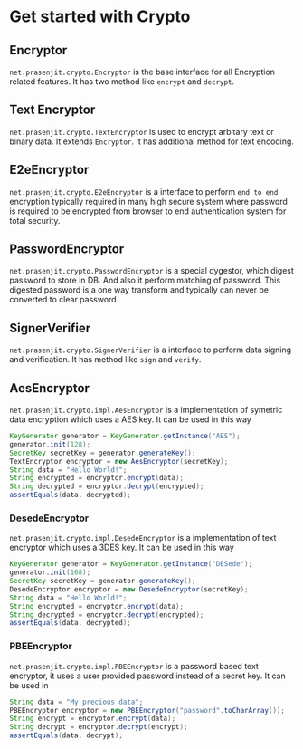 # Get started with Crypto

## Encryptor

`net.prasenjit.crypto.Encryptor` is the base interface for all Encryption related features. It has two method like `encrypt` and `decrypt`.

## Text Encryptor

`net.prasenjit.crypto.TextEncryptor` is used to encrypt arbitary text or binary data. It extends `Encryptor`. It has additional method for text encoding.

## E2eEncryptor

`net.prasenjit.crypto.E2eEncryptor` is a interface to perform `end to end` encryption typically required in many high secure system where password is required to be encrypted from browser to end authentication system for total security.

## PasswordEncryptor
`net.prasenjit.crypto.PasswordEncryptor` is a special dygestor, which digest password to store in DB. And also it perform matching of password. This digested password is a one way transform and typically can never be converted to clear password.

## SignerVerifier
`net.prasenjit.crypto.SignerVerifier` is a interface to perform data signing and verification. It has method like `sign` and `verify`.

## AesEncryptor

`net.prasenjit.crypto.impl.AesEncryptor` is a implementation of symetric data encryption which uses a AES key. It can be used in this way

```java
KeyGenerator generator = KeyGenerator.getInstance("AES");
generator.init(128);
SecretKey secretKey = generator.generateKey();
TextEncryptor encryptor = new AesEncryptor(secretKey);
String data = "Hello World!";
String encrypted = encryptor.encrypt(data);
String decrypted = encryptor.decrypt(encrypted);
assertEquals(data, decrypted);
```

### DesedeEncryptor

`net.prasenjit.crypto.impl.DesedeEncryptor` is a implementation of text encryptor which uses a 3DES key. It can be used in this way

```java
KeyGenerator generator = KeyGenerator.getInstance("DESede");
generator.init(168);
SecretKey secretKey = generator.generateKey();
DesedeEncryptor encryptor = new DesedeEncryptor(secretKey);
String data = "Hello World!";
String encrypted = encryptor.encrypt(data);
String decrypted = encryptor.decrypt(encrypted);
assertEquals(data, decrypted);
```

### PBEEncryptor
`net.prasenjit.crypto.impl.PBEEncryptor` is a password based text encryptor, it uses a user provided password instead of a secret key. It can be used in

```java
String data = "My precious data";
PBEEncryptor encryptor = new PBEEncryptor("password".toCharArray());
String encrypt = encryptor.encrypt(data);
String decrypt = encryptor.decrypt(encrypt);
assertEquals(data, decrypt);
```